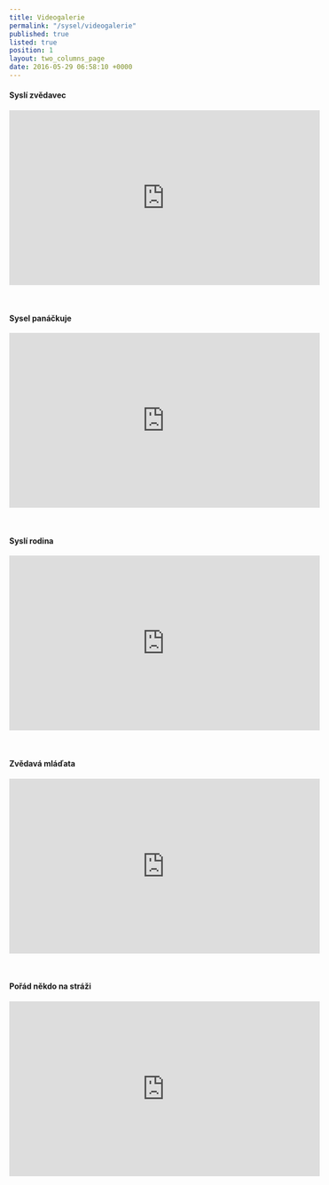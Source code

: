 ```yaml
---
title: Videogalerie
permalink: "/sysel/videogalerie"
published: true
listed: true
position: 1
layout: two_columns_page
date: 2016-05-29 06:58:10 +0000
---
```

#### Syslí zvědavec

<iframe width="560" height="315" src="https://www.youtube.com/embed/zYKQmikBEGE" frameborder="0" allowfullscreen=""></iframe>

 

#### Sysel panáčkuje

<iframe width="560" height="315" src="https://www.youtube.com/embed/Fm3C0OKYDAU" frameborder="0" allowfullscreen=""></iframe>

 

#### Syslí rodina

<iframe width="560" height="315" src="https://www.youtube.com/embed/jNiOwtURiTE" frameborder="0" allowfullscreen=""></iframe>

 

#### Zvědavá mláďata

<iframe width="560" height="315" src="https://www.youtube.com/embed/PX39WGY9UOI" frameborder="0" allowfullscreen=""></iframe>

 

#### Pořád někdo na stráži

<iframe width="560" height="315" src="https://www.youtube.com/embed/6ArjGfFTbAo" frameborder="0" allowfullscreen=""></iframe>
